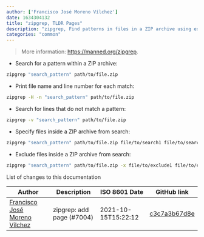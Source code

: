 ```yaml
---
author: ['Francisco José Moreno Vílchez']
date: 1634304132
title: "zipgrep, TLDR Pages"
description: "zipgrep, Find patterns in files in a ZIP archive using extended regular expression (supports `?`, `+`, `{}`, `()` and `|`)."
categories: "common"
---
```

> More information: <https://manned.org/zipgrep>.

- Search for a pattern within a ZIP archive:

```bash
zipgrep "search_pattern" path/to/file.zip
```

- Print file name and line number for each match:

```bash
zipgrep -H -n "search_pattern" path/to/file.zip
```

- Search for lines that do not match a pattern:

```bash
zipgrep -v "search_pattern" path/to/file.zip
```

- Specify files inside a ZIP archive from search:

```bash
zipgrep "search_pattern" path/to/file.zip file/to/search1 file/to/search2
```

- Exclude files inside a ZIP archive from search:

```bash
zipgrep "search_pattern" path/to/file.zip -x file/to/exclude1 file/to/exclude2
```
List of changes to this documentation


Author | Description | ISO 8601 Date | GitHub link
------|-----|-----|-----
[Francisco José Moreno Vílchez](mailto:1998morevi@gmail.com) | zipgrep: add page (#7004) | 2021-10-15T15:22:12 | [c3c7a3b67d8e](https://github.com/tldr-pages/tldr/commit/c3c7a3b67d8e6252160e9cbd060bff87624cc494)

